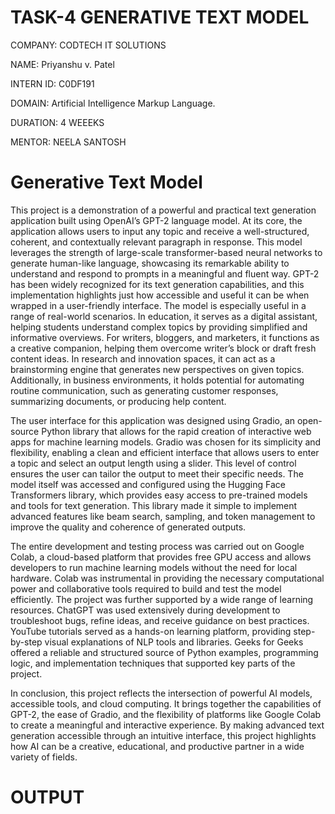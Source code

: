 # TASK-4 GENERATIVE TEXT MODEL
COMPANY: CODTECH IT SOLUTIONS

NAME: Priyanshu v. Patel

INTERN ID: C0DF191

DOMAIN: Artificial Intelligence Markup Language.

DURATION: 4 WEEEKS

MENTOR: NEELA SANTOSH

# Generative Text Model
This project is a demonstration of a powerful and practical text generation application built using OpenAI’s GPT-2 language model. At its core, the application allows users to input any topic and receive a well-structured, coherent, and contextually relevant paragraph in response. This model leverages the strength of large-scale transformer-based neural networks to generate human-like language, showcasing its remarkable ability to understand and respond to prompts in a meaningful and fluent way. GPT-2 has been widely recognized for its text generation capabilities, and this implementation highlights just how accessible and useful it can be when wrapped in a user-friendly interface. The model is especially useful in a range of real-world scenarios. In education, it serves as a digital assistant, helping students understand complex topics by providing simplified and informative overviews. For writers, bloggers, and marketers, it functions as a creative companion, helping them overcome writer’s block or draft fresh content ideas. In research and innovation spaces, it can act as a brainstorming engine that generates new perspectives on given topics. Additionally, in business environments, it holds potential for automating routine communication, such as generating customer responses, summarizing documents, or producing help content.

The user interface for this application was designed using Gradio, an open-source Python library that allows for the rapid creation of interactive web apps for machine learning models. Gradio was chosen for its simplicity and flexibility, enabling a clean and efficient interface that allows users to enter a topic and select an output length using a slider. This level of control ensures the user can tailor the output to meet their specific needs. The model itself was accessed and configured using the Hugging Face Transformers library, which provides easy access to pre-trained models and tools for text generation. This library made it simple to implement advanced features like beam search, sampling, and token management to improve the quality and coherence of generated outputs.

The entire development and testing process was carried out on Google Colab, a cloud-based platform that provides free GPU access and allows developers to run machine learning models without the need for local hardware. Colab was instrumental in providing the necessary computational power and collaborative tools required to build and test the model efficiently. The project was further supported by a wide range of learning resources. ChatGPT was used extensively during development to troubleshoot bugs, refine ideas, and receive guidance on best practices. YouTube tutorials served as a hands-on learning platform, providing step-by-step visual explanations of NLP tools and libraries. Geeks for Geeks offered a reliable and structured source of Python examples, programming logic, and implementation techniques that supported key parts of the project.

In conclusion, this project reflects the intersection of powerful AI models, accessible tools, and cloud computing. It brings together the capabilities of GPT-2, the ease of Gradio, and the flexibility of platforms like Google Colab to create a meaningful and interactive experience. By making advanced text generation accessible through an intuitive interface, this project highlights how AI can be a creative, educational, and productive partner in a wide variety of fields.

# OUTPUT
